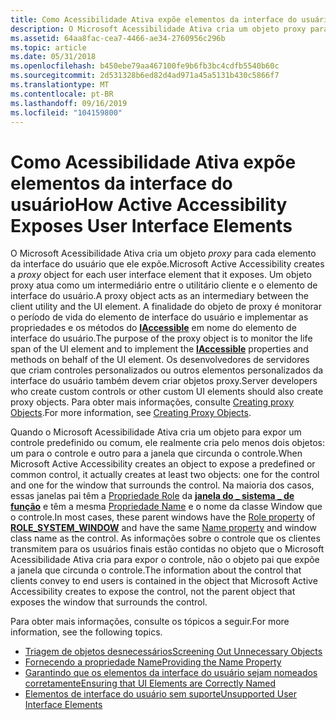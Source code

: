 ```yaml
---
title: Como Acessibilidade Ativa expõe elementos da interface do usuário
description: O Microsoft Acessibilidade Ativa cria um objeto proxy para cada elemento da interface do usuário que ele expõe.
ms.assetid: 64aa8fac-cea7-4466-ae34-2760956c296b
ms.topic: article
ms.date: 05/31/2018
ms.openlocfilehash: b450ebe79aa467100fe9b6fb3bc4cdfb5540b60c
ms.sourcegitcommit: 2d531328b6ed82d4ad971a45a5131b430c5866f7
ms.translationtype: MT
ms.contentlocale: pt-BR
ms.lasthandoff: 09/16/2019
ms.locfileid: "104159800"
---
```

# <a name="how-active-accessibility-exposes-user-interface-elements"></a><span data-ttu-id="0b514-103">Como Acessibilidade Ativa expõe elementos da interface do usuário</span><span class="sxs-lookup"><span data-stu-id="0b514-103">How Active Accessibility Exposes User Interface Elements</span></span>

<span data-ttu-id="0b514-104">O Microsoft Acessibilidade Ativa cria um objeto *proxy* para cada elemento da interface do usuário que ele expõe.</span><span class="sxs-lookup"><span data-stu-id="0b514-104">Microsoft Active Accessibility creates a *proxy* object for each user interface element that it exposes.</span></span> <span data-ttu-id="0b514-105">Um objeto proxy atua como um intermediário entre o utilitário cliente e o elemento de interface do usuário.</span><span class="sxs-lookup"><span data-stu-id="0b514-105">A proxy object acts as an intermediary between the client utility and the UI element.</span></span> <span data-ttu-id="0b514-106">A finalidade do objeto de proxy é monitorar o período de vida do elemento de interface do usuário e implementar as propriedades e os métodos do [**IAccessible**](/windows/desktop/api/oleacc/nn-oleacc-iaccessible) em nome do elemento de interface do usuário.</span><span class="sxs-lookup"><span data-stu-id="0b514-106">The purpose of the proxy object is to monitor the life span of the UI element and to implement the [**IAccessible**](/windows/desktop/api/oleacc/nn-oleacc-iaccessible) properties and methods on behalf of the UI element.</span></span> <span data-ttu-id="0b514-107">Os desenvolvedores de servidores que criam controles personalizados ou outros elementos personalizados da interface do usuário também devem criar objetos proxy.</span><span class="sxs-lookup"><span data-stu-id="0b514-107">Server developers who create custom controls or other custom UI elements should also create proxy objects.</span></span> <span data-ttu-id="0b514-108">Para obter mais informações, consulte [Creating proxy Objects](creating-proxy-objects.md).</span><span class="sxs-lookup"><span data-stu-id="0b514-108">For more information, see [Creating Proxy Objects](creating-proxy-objects.md).</span></span>

<span data-ttu-id="0b514-109">Quando o Microsoft Acessibilidade Ativa cria um objeto para expor um controle predefinido ou comum, ele realmente cria pelo menos dois objetos: um para o controle e outro para a janela que circunda o controle.</span><span class="sxs-lookup"><span data-stu-id="0b514-109">When Microsoft Active Accessibility creates an object to expose a predefined or common control, it actually creates at least two objects: one for the control and one for the window that surrounds the control.</span></span> <span data-ttu-id="0b514-110">Na maioria dos casos, essas janelas pai têm a [Propriedade Role](role-property.md) da [**janela do \_ sistema \_ de função**](object-roles.md) e têm a mesma [Propriedade Name](name-property.md) e o nome da classe Window que o controle.</span><span class="sxs-lookup"><span data-stu-id="0b514-110">In most cases, these parent windows have the [Role property](role-property.md) of [**ROLE\_SYSTEM\_WINDOW**](object-roles.md) and have the same [Name property](name-property.md) and window class name as the control.</span></span> <span data-ttu-id="0b514-111">As informações sobre o controle que os clientes transmitem para os usuários finais estão contidas no objeto que o Microsoft Acessibilidade Ativa cria para expor o controle, não o objeto pai que expõe a janela que circunda o controle.</span><span class="sxs-lookup"><span data-stu-id="0b514-111">The information about the control that clients convey to end users is contained in the object that Microsoft Active Accessibility creates to expose the control, not the parent object that exposes the window that surrounds the control.</span></span>

<span data-ttu-id="0b514-112">Para obter mais informações, consulte os tópicos a seguir.</span><span class="sxs-lookup"><span data-stu-id="0b514-112">For more information, see the following topics.</span></span>

-   [<span data-ttu-id="0b514-113">Triagem de objetos desnecessários</span><span class="sxs-lookup"><span data-stu-id="0b514-113">Screening Out Unnecessary Objects</span></span>](screening-out-unnecessary-objects.md)
-   [<span data-ttu-id="0b514-114">Fornecendo a propriedade Name</span><span class="sxs-lookup"><span data-stu-id="0b514-114">Providing the Name Property</span></span>](providing-the-name-property.md)
-   [<span data-ttu-id="0b514-115">Garantindo que os elementos da interface do usuário sejam nomeados corretamente</span><span class="sxs-lookup"><span data-stu-id="0b514-115">Ensuring that UI Elements are Correctly Named</span></span>](ensure-that-ui-elements-are-named-correctly.md)
-   [<span data-ttu-id="0b514-116">Elementos de interface do usuário sem suporte</span><span class="sxs-lookup"><span data-stu-id="0b514-116">Unsupported User Interface Elements</span></span>](unsupported-user-interface-elements.md)

 

 




